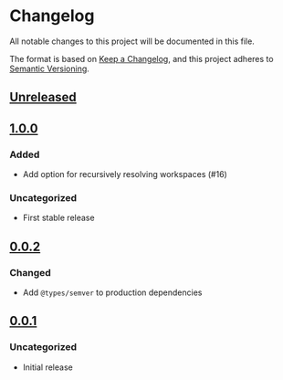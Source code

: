 # Changelog
All notable changes to this project will be documented in this file.

The format is based on [Keep a Changelog](https://keepachangelog.com/en/1.0.0/),
and this project adheres to [Semantic Versioning](https://semver.org/spec/v2.0.0.html).

## [Unreleased]

## [1.0.0]
### Added
- Add option for recursively resolving workspaces (#16)

### Uncategorized
- First stable release

## [0.0.2]
### Changed
- Add `@types/semver` to production dependencies

## [0.0.1]
### Uncategorized
- Initial release

[Unreleased]: https://github.com/MetaMask/action-utils/compare/v1.0.0...HEAD
[1.0.0]: https://github.com/MetaMask/action-utils/compare/v0.0.2...v1.0.0
[0.0.2]: https://github.com/MetaMask/action-utils/compare/v0.0.1...v0.0.2
[0.0.1]: https://github.com/MetaMask/action-utils/releases/tag/v0.0.1
